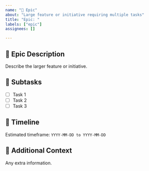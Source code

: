```yaml
---
name: "🎯 Epic"
about: "Large feature or initiative requiring multiple tasks"
title: "Epic: "
labels: ["epic"]
assignees: []

---
```


## 🎯 Epic Description
Describe the larger feature or initiative.

## 📝 Subtasks
- [ ] Task 1
- [ ] Task 2
- [ ] Task 3

## 📆 Timeline
Estimated timeframe: `YYYY-MM-DD to YYYY-MM-DD`

## 📌 Additional Context
Any extra information.
